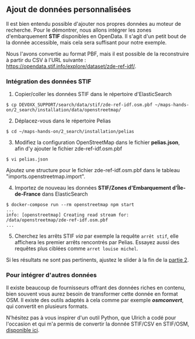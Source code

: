 ## Ajout de données personnalisées
Il est bien entendu possible d'ajouter nos propres données au moteur de recherche. Pour le démontrer, nous allons intégrer les zones d'embarquement __STIF__ disponibles en OpenData. Il s'agit d'un petit bout de la donnée accessible, mais cela sera suffisant pour notre exemple.

Nous l'avons convertie au format PBF, mais il est possible de la reconstruire à partir du CSV à l'URL suivante : https://opendata.stif.info/explore/dataset/zde-ref-idf/.

### Intégration des données STIF
1. Copier/coller les données STIF dans le répertoire d'ElasticSearch
```
$ cp DEVOXX_SUPPORT/search/data/stif/zde-ref-idf.osm.pbf ~/maps-hands-on/2_search/installation/data/openstreetmap/
```
2. Déplacez-vous dans le répertoire Pelias
```
$ cd ~/maps-hands-on/2_search/installation/pelias
```
3. Modifiez la configuration OpenStreetMap dans le fichier __pelias.json__, afin d'y ajouter le fichier zde-ref-idf.osm.pbf
```
$ vi pelias.json
```
Ajoutez une structure pour le fichier zde-ref-idf.osm.pbf dans le tableau "imports.openstreetmap.import".

4. Importez de nouveau les données __STIF/Zones d'Embarquement d'Île-de-France__ dans ElasticSearch
```
$ docker-compose run --rm openstreetmap npm start
...
info: [openstreetmap] Creating read stream for: /data/openstreetmap/zde-ref-idf.osm.pbf
...
```
5. Cherchez les arrêts STIF _via_ par exemple la requête `arrêt stif`, elle affichera les premier arrêts rencontrés par Pelias. Essayez aussi des requêtes plus ciblées comme `arret louise michel`.

Si les résultats ne sont pas pertinents, ajustez le slider à la fin de la [partie 2](../part2).

### Pour intégrer d'autres données
Il existe beaucoup de fournisseurs offrant des données riches en contenu, bien souvent vous aurez besoin de transformer cette donnée en format OSM. Il existe des outils adaptés à cela comme par exemple ___osmconvert___, qui convertit en plusieurs formats.

N'hésitez pas à vous inspirer d'un outil Python, que Ulrich a codé pour l'occasion et qui m'a permis de convertir la donnée STIF/CSV en STIF/OSM, [disponible ici](https://github.com/ulrich/osm-stif_to_osm).
